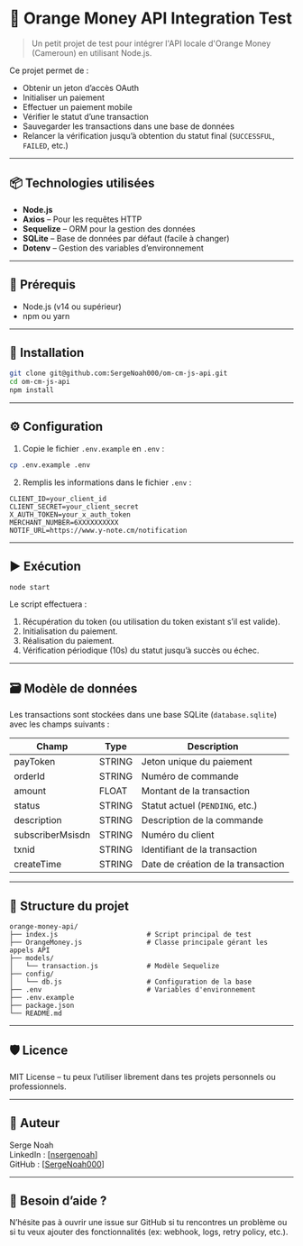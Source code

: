 
# 🧾 Orange Money API Integration Test

> Un petit projet de test pour intégrer l'API locale d'Orange Money (Cameroun) en utilisant Node.js.

Ce projet permet de :
- Obtenir un jeton d’accès OAuth
- Initialiser un paiement
- Effectuer un paiement mobile
- Vérifier le statut d’une transaction
- Sauvegarder les transactions dans une base de données
- Relancer la vérification jusqu’à obtention du statut final (`SUCCESSFUL`, `FAILED`, etc.)

---

## 📦 Technologies utilisées

- **Node.js**
- **Axios** – Pour les requêtes HTTP
- **Sequelize** – ORM pour la gestion des données
- **SQLite** – Base de données par défaut (facile à changer)
- **Dotenv** – Gestion des variables d’environnement

---

## 🔧 Prérequis

- Node.js (v14 ou supérieur)
- npm ou yarn

---

## 🚀 Installation

```bash
git clone git@github.com:SergeNoah000/om-cm-js-api.git
cd om-cm-js-api
npm install
```

---

## ⚙️ Configuration

1. Copie le fichier `.env.example` en `.env` :

```bash
cp .env.example .env
```

2. Remplis les informations dans le fichier `.env` :

```env
CLIENT_ID=your_client_id
CLIENT_SECRET=your_client_secret
X_AUTH_TOKEN=your_x_auth_token
MERCHANT_NUMBER=6XXXXXXXXXX
NOTIF_URL=https://www.y-note.cm/notification
```

---

## ▶️ Exécution

```bash
node start
```

Le script effectuera :
1. Récupération du token (ou utilisation du token existant s’il est valide).
2. Initialisation du paiement.
3. Réalisation du paiement.
4. Vérification périodique (10s) du statut jusqu’à succès ou échec.

---

## 🗃️ Modèle de données

Les transactions sont stockées dans une base SQLite (`database.sqlite`) avec les champs suivants :

| Champ              | Type     | Description                         |
|--------------------|----------|-------------------------------------|
| payToken           | STRING   | Jeton unique du paiement            |
| orderId            | STRING   | Numéro de commande                  |
| amount             | FLOAT    | Montant de la transaction           |
| status             | STRING   | Statut actuel (`PENDING`, etc.)     |
| description        | STRING   | Description de la commande          |
| subscriberMsisdn   | STRING   | Numéro du client                    |
| txnid              | STRING   | Identifiant de la transaction       |
| createTime         | STRING   | Date de création de la transaction  |

---

## 📁 Structure du projet

```
orange-money-api/
├── index.js                      # Script principal de test
├── OrangeMoney.js                # Classe principale gérant les appels API
├── models/
│   └── transaction.js            # Modèle Sequelize
├── config/
│   └── db.js                     # Configuration de la base
├── .env                          # Variables d'environnement
├── .env.example
├── package.json
└── README.md
```

---

## 🛡 Licence

MIT License – tu peux l’utiliser librement dans tes projets personnels ou professionnels.

---

## 👥 Auteur

Serge Noah  
LinkedIn : [[nsergenoah](https://www.linkedin.com/in/sergenoah/)]  
GitHub : [[SergeNoah000](https://github.com/SergeNoah000)]

---

## 💬 Besoin d’aide ?

N’hésite pas à ouvrir une issue sur GitHub si tu rencontres un problème ou si tu veux ajouter des fonctionnalités (ex: webhook, logs, retry policy, etc.).

